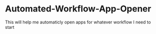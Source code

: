 # Automated-Workflow-App-Opener
This will help me automaticly open apps for whatever workflow I need to start